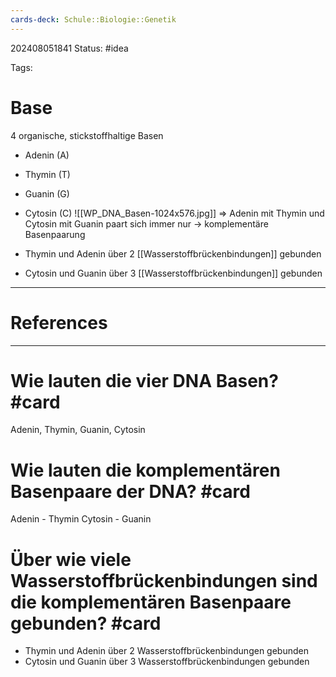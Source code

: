```yaml
---
cards-deck: Schule::Biologie::Genetik
---
```

202408051841
Status: #idea

Tags:

# Base
4 organische, stickstoffhaltige Basen
- Adenin (A)
- Thymin (T)
- Guanin (G)
- Cytosin (C)
![[WP_DNA_Basen-1024x576.jpg]]
=> Adenin mit Thymin und Cytosin mit Guanin paart sich immer nur -> komplementäre Basenpaarung 

- Thymin und Adenin über 2 [[Wasserstoffbrückenbindungen]] gebunden
- Cytosin und Guanin über 3 [[Wasserstoffbrückenbindungen]] gebunden

---
# References



---


# Wie lauten die vier DNA Basen? #card 
Adenin, Thymin, Guanin, Cytosin

# Wie lauten die komplementären Basenpaare der DNA? #card 
Adenin - Thymin
Cytosin - Guanin

# Über wie viele Wasserstoffbrückenbindungen sind die komplementären Basenpaare gebunden? #card 
- Thymin und Adenin über 2 Wasserstoffbrückenbindungen gebunden
- Cytosin und Guanin über 3 Wasserstoffbrückenbindungen gebunden